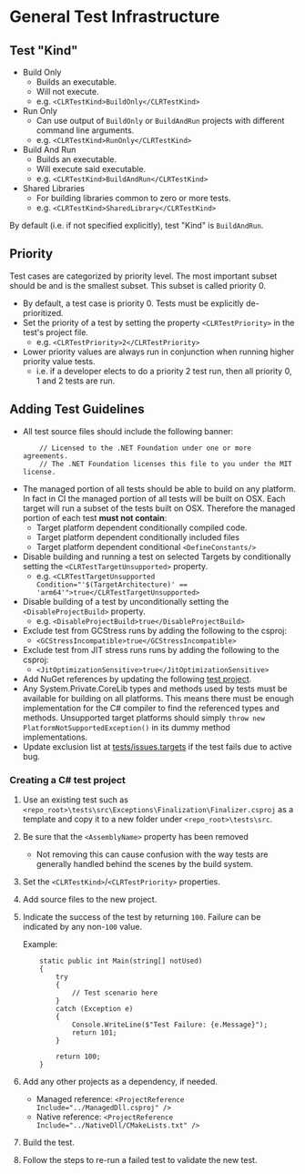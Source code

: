 # General Test Infrastructure

## Test "Kind"

* Build Only
  * Builds an executable.
  * Will not execute.
  * e.g. `<CLRTestKind>BuildOnly</CLRTestKind>`
* Run Only
  * Can use output of `BuildOnly` or `BuildAndRun` projects with different command line arguments.
  * e.g. `<CLRTestKind>RunOnly</CLRTestKind>`
* Build And Run
  * Builds an executable.
  * Will execute said executable.
  * e.g. `<CLRTestKind>BuildAndRun</CLRTestKind>`
* Shared Libraries
  * For building libraries common to zero or more tests.
  * e.g. `<CLRTestKind>SharedLibrary</CLRTestKind>`

By default (i.e. if not specified explicitly), test "Kind" is `BuildAndRun`.

## Priority

Test cases are categorized by priority level. The most important subset should be and is the smallest subset. This subset is called priority 0.

* By default, a test case is priority 0. Tests must be explicitly de-prioritized.
* Set the priority of a test by setting the property `<CLRTestPriority>` in the test's project file.
  * e.g. `<CLRTestPriority>2</CLRTestPriority>`
* Lower priority values are always run in conjunction when running higher priority value tests.
  * i.e. if a developer elects to do a priority 2 test run, then all priority 0, 1 and 2 tests are run.

## Adding Test Guidelines

* All test source files should include the following banner:
    ```
        // Licensed to the .NET Foundation under one or more agreements.
        // The .NET Foundation licenses this file to you under the MIT license.
    ```
* The managed portion of all tests should be able to build on any platform.
In fact in CI the managed portion of all tests will be built on OSX.
Each target will run a subset of the tests built on OSX.
Therefore the managed portion of each test **must not contain**:
  * Target platform dependent conditionally compiled code.
  * Target platform dependent conditionally included files
  * Target platform dependent conditional `<DefineConstants/>`
* Disable building and running a test on selected Targets by conditionally setting the `<CLRTestTargetUnsupported>` property.
    * e.g. `<CLRTestTargetUnsupported Condition="'$(TargetArchitecture)' == 'arm64'">true</CLRTestTargetUnsupported>`
* Disable building of a test by unconditionally setting the `<DisableProjectBuild>` property.
    * e.g. `<DisableProjectBuild>true</DisableProjectBuild>`
* Exclude test from GCStress runs by adding the following to the csproj:
    * `<GCStressIncompatible>true</GCStressIncompatible>`
* Exclude test from JIT stress runs runs by adding the following to the csproj:
    * `<JitOptimizationSensitive>true</JitOptimizationSensitive>`
* Add NuGet references by updating the following [test project](https://github.com/dotnet/runtime/blob/main/src/tests/Common/test_dependencies/test_dependencies.csproj).
* Any System.Private.CoreLib types and methods used by tests must be available for building on all platforms.
This means there must be enough implementation for the C# compiler to find the referenced types and methods. Unsupported target platforms
should simply `throw new PlatformNotSupportedException()` in its dummy method implementations.
* Update exclusion list at [tests/issues.targets](https://github.com/dotnet/runtime/blob/main/src/tests/issues.targets) if the test fails due to active bug.

### Creating a C# test project

1. Use an existing test such as `<repo_root>\tests\src\Exceptions\Finalization\Finalizer.csproj` as a template and copy it to a new folder under `<repo_root>\tests\src`.
1. Be sure that the `<AssemblyName>` property has been removed

    * Not removing this can cause confusion with the way tests are generally handled behind the scenes by the build system.

1. Set the `<CLRTestKind>`/`<CLRTestPriority>` properties.
1. Add source files to the new project.
1. Indicate the success of the test by returning `100`. Failure can be indicated by any non-`100` value.

    Example:
    ```CSharp
        static public int Main(string[] notUsed)
        {
            try
            {
                // Test scenario here
            }
            catch (Exception e)
            {
                Console.WriteLine($"Test Failure: {e.Message}");
                return 101;
            }

            return 100;
        }
    ```

1. Add any other projects as a dependency, if needed.
    * Managed reference: `<ProjectReference Include="../ManagedDll.csproj" />`
    * Native reference: `<ProjectReference Include="../NativeDll/CMakeLists.txt" />`
1. Build the test.
1. Follow the steps to re-run a failed test to validate the new test.
